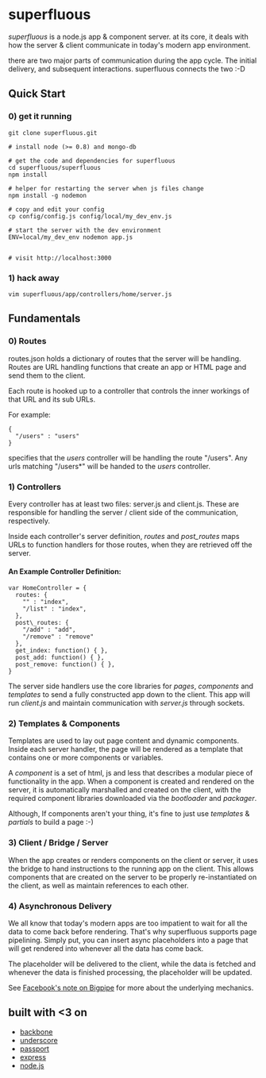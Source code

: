 superfluous
===========

*superfluous* is a node.js app & component server. at its core, it deals
with how the server & client communicate in today's modern app environment.

there are two major parts of communication during the app cycle. The initial
delivery, and subsequent interactions. superfluous connects the two :-D

## Quick Start

### 0) get it running

    git clone superfluous.git

    # install node (>= 0.8) and mongo-db

    # get the code and dependencies for superfluous
    cd superfluous/superfluous
    npm install

    # helper for restarting the server when js files change
    npm install -g nodemon

    # copy and edit your config
    cp config/config.js config/local/my_dev_env.js

    # start the server with the dev environment
    ENV=local/my_dev_env nodemon app.js


    # visit http://localhost:3000

### 1) hack away

    vim superfluous/app/controllers/home/server.js

## Fundamentals

### 0) Routes

routes.json holds a dictionary of routes that the server will be handling.
Routes are URL handling functions that create an app or HTML page and send
them to the client.

Each route is hooked up to a controller that controls the inner workings of
that URL and its sub URLs.

For example:

    {
      "/users" : "users"
    }

specifies that the *users* controller will be handling the route "/users". Any
urls matching "/users\*" will be handed to the *users* controller.


### 1) Controllers

Every controller has at least two files: server.js and client.js. These are
responsible for handling the server / client side of the communication,
respectively.

Inside each controller's server definition, *routes* and *post_routes* maps
URLs to function handlers for those routes, when they are retrieved off the
server.

#### An Example Controller Definition:

    var HomeController = {
      routes: {
        "" : "index",
        "/list" : "index",
      },
      post\_routes: {
        "/add" : "add",
        "/remove" : "remove"
      },
      get_index: function() { },
      post_add: function() { },
      post_remove: function() { },
    }

The server side handlers use the core libraries for *pages*, *components* and
*templates* to send a fully constructed app down to the client. This app will
run *client.js* and maintain communication with *server.js* through sockets.

### 2) Templates & Components

Templates are used to lay out page content and dynamic components. Inside each
server handler, the page will be rendered as a template that contains one or
more components or variables.

A *component* is a set of html, js and less that describes a modular piece of
functionality in the app. When a component is created and rendered on the
server, it is automatically marshalled and created on the client, with the
required component libraries downloaded via the *bootloader* and *packager*.

Although, If components aren't your thing, it's fine to just use *templates* &
*partials* to build a page :-)

### 3) Client / Bridge / Server

When the app creates or renders components on the client or server, it uses the
bridge to hand instructions to the running app on the client. This allows
components that are created on the server to be properly re-instantiated on the
client, as well as maintain references to each other.

### 4) Asynchronous Delivery

We all know that today's modern apps are too impatient to wait for all the data
to come back before rendering.  That's why superfluous supports page
pipelining. Simply put, you can insert async placeholders into a page that will
get rendered into whenever all the data has come back.

The placeholder will be delivered to the client, while the data is fetched and
whenever the data is finished processing, the placeholder will be updated.

See [Facebook's note on Bigpipe](
https://www.facebook.com/notes/facebook-engineering/bigpipe-pipelining-web-pages-for-high-performance/389414033919) for more about the underlying
mechanics.


## built with <3 on

* [backbone](http://backbonejs.org)
* [underscore](http://underscorejs.org)
* [passport](http://passportjs.org)
* [express](http://expressjs.com)
* [node.js](http://nodejs.org)

